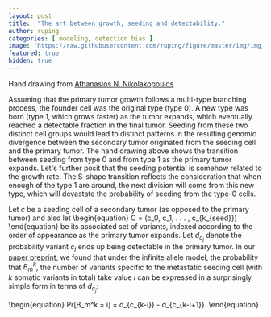 ```yaml
---
layout: post
title:  "The art between growth, seeding and detectability."
author: ruping
categories: [ modeling, detection bias ]
image: "https://raw.githubusercontent.com/ruping/figure/master/img/img_0107.jpg"
featured: true
hidden: true
---
```

Hand drawing from [Athanasios N. Nikolakopoulos](https://www.nikolako.net/)

Assuming that the primary tumor growth follows a multi-type branching process, the founder cell was the original type (type 0). A new type was born (type 1, which grows faster) as the tumor expands, which eventually reached a detectable fraction in the final tumor. Seeding from these two distinct cell groups would lead to distinct patterns in the resulting genomic divergence between the secondary tumor originated from the seeding cell and the primary tumor. The hand drawing above shows the transition between seeding from type 0 and from type 1 as the primary tumor expands. Let's further posit that the seeding potential is somehow related to the growth rate. The S-shape transition reflects the consideration that when enough of the type 1 are around, the next division will come from this new type, which will devastate the probability of seeding from the type-0 cells.

Let $c$ be a seeding cell of a secondary tumor (as opposed to the primary tumor) and also let
\begin{equation}
C = (c_0, c_1, . . . , c_{k_{seed}})
\end{equation}
be its associated set of variants, indexed according to the order of appearance as the primary tumor expands. Let $d_{c_j}$ denote the probability variant $c_j$ ends up being detectable in the primary tumor. In our [paper preprint](https://www.biorxiv.org/content/10.1101/2020.08.24.262378v1), we found that under the infinite allele model, the probability that $B_m^k$, the number of variants specific to the metastatic seeding cell (with $k$ somatic variants in total) take value $i$ can be expressed in a surprisingly simple form in terms of $d_{c_j}$:

<span class="spoiler">
\begin{equation}
Pr[B_m^k = i] = d_{c_{k-i}} - d_{c_{k-i+1}}.
\end{equation}
</span>

 


<!--
#### So how do we do spoilers?

```html
<span class="spoiler">My hidden paragraph here.</span>
```
-->